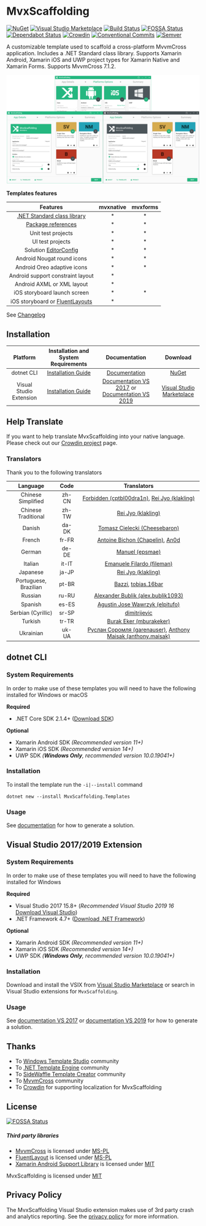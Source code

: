 ﻿# MvxScaffolding

[![NuGet](https://badgen.net/nuget/v/MvxScaffolding.Templates)](https://www.nuget.org/packages/MvxScaffolding.Templates/)
[![Visual Studio Marketplace](https://badgen.net/vs-marketplace/v/Plac3Hold3r.MvxScaffolding)](https://marketplace.visualstudio.com/items?itemName=Plac3Hold3r.MvxScaffolding)
[![Build Status](https://plac3hold3r.visualstudio.com/MvxScaffolding/_apis/build/status/MvxScaffolding%20CI)](https://plac3hold3r.visualstudio.com/MvxScaffolding/_build/latest?definitionId=4)
[![FOSSA Status](https://app.fossa.io/api/projects/git%2Bgithub.com%2FPlac3hold3r%2FMvxScaffolding.svg?type=shield)](https://app.fossa.io/projects/git%2Bgithub.com%2FPlac3hold3r%2FMvxScaffolding?ref=badge_shield)
[![Dependabot Status](https://api.dependabot.com/badges/status?host=github&repo=Plac3hold3r/MvxScaffolding)](https://dependabot.com)
[![Crowdin](https://d322cqt584bo4o.cloudfront.net/mvxscaffolding/localized.svg)](https://crowdin.com/project/mvxscaffolding)
[![Conventional Commits](https://img.shields.io/badge/Conventional%20Commits-1.0.0-yellow.svg)](https://conventionalcommits.org)
[![Semver](https://badgen.net/badge/semver/2.0.0/green)](https://semver.org/)

A customizable template used to scaffold a cross-platform MvvmCross application. Includes a .NET Standard class library. Supports Xamarin Android, Xamarin iOS and UWP project types for Xamarin Native and Xamarin Forms. Supports MvvmCross 7.1.2.

![MvxScaffolding screenshot](docs/resources/vs_template_banner.png)

**Templates features**

|                                                     Features                                                      | mvxnative | mvxforms |
| :---------------------------------------------------------------------------------------------------------------: | :-------: | :------: |
|           [.NET Standard class library](https://docs.microsoft.com/en-us/dotnet/standard/net-standard)            |    \*     |    \*    |
| [Package references](https://docs.microsoft.com/en-us/nuget/consume-packages/package-references-in-project-files) |    \*     |    \*    |
|                                                Unit test projects                                                 |    \*     |    \*    |
|                                                 UI test projects                                                  |    \*     |    \*    |
| Solution [EditorConfig](https://docs.microsoft.com/en-us/visualstudio/ide/create-portable-custom-editor-options)  |    \*     |    \*    |
|                                            Android Nougat round icons                                             |    \*     |    \*    |
|                                            Android Oreo adaptive icons                                            |    \*     |    \*    |
|                                         Android support constraint layout                                         |    \*     |
|                                            Android AXML or XML layout                                             |    \*     |
|                                           iOS storyboard launch screen                                            |    \*     |    \*    |
|             iOS storyboard or [FluentLayouts](https://github.com/FluentLayout/Cirrious.FluentLayout)              |    \*     |

See [Changelog](/CHANGELOG.md)

## Installation

|        Platform         |      Installation and System Requirements      |                                             Documentation                                              |                                                  Download                                                   |
| :---------------------: | :--------------------------------------------: | :----------------------------------------------------------------------------------------------------: | :---------------------------------------------------------------------------------------------------------: |
|       dotnet CLI        |       [Installation Guide](#dotnet-cli)        |                              [Documentation](docs/template_dotnet_cli.md)                              |                      [NuGet](https://www.nuget.org/packages/MvxScaffolding.Templates/)                      |
| Visual Studio Extension | [Installation Guide](#visual-studio-extension) | [Documentation VS 2017](docs/template_vs_2017.md) or [Documentation VS 2019](docs/template_vs_2019.md) | [Visual Studio Marketplace](https://marketplace.visualstudio.com/items?itemName=Plac3Hold3r.MvxScaffolding) |

## Help Translate

If you want to help translate MvxScaffolding into your native language. Please check out our [Crowdin project](https://crowdin.com/project/mvxscaffolding) page.

### Translators

Thank you to the following translators

|      Language         | Code  |                                                                     Translators                                                                      |
| :-------------------: | :---: | :--------------------------------------------------------------------------------------------------------------------------------------------------: |
| Chinese Simplified    | zh-CN | [Forbidden (cptbl00dra1n)](https://crowdin.com/profile/cptbl00dra1n), [Rei Jyo (klakling)](https://crowdin.com/profile/klakling)                     |
| Chinese Traditional   | zh-TW | [Rei Jyo (klakling)](https://crowdin.com/profile/klakling)                                                                                           |
|       Danish          | da-DK | [Tomasz Cielecki (Cheesebaron)](https://crowdin.com/profile/Cheesebaron)                                                                             |
|       French          | fr-FR | [Antoine Bichon (Chapelin)](https://crowdin.com/profile/Chapelin), [An0d](https://crowdin.com/profile/An0d)                                          |
|       German          | de-DE | [Manuel (epsmae)](https://crowdin.com/profile/epsmae) |
|      Italian          | it-IT | [Emanuele Filardo (fileman)](https://crowdin.com/profile/fileman)                                                                                    |
|      Japanese         | ja-JP | [Rei Jyo (klakling)](https://crowdin.com/profile/klakling)                                                                                           |
| Portuguese, Brazilian | pt-BR | [Bazzi](https://crowdin.com/profile/Bazzi), [tobias.16bar](https://crowdin.com/profile/tobias.16bar)                                                 |
|      Russian          | ru-RU | [Alexander Bublik (alex.bublik1093)](https://crowdin.com/profile/alex.bublik1093)                                                                    |
|      Spanish          | es-ES | [Agustin Jose Wawrzyk (elpitufo)](https://crowdin.com/profile/elpitufo)                                                                              |
|    Serbian (Cyrillic) | sr-SP | [dimitrijevic](https://crowdin.com/profile/dimitrijevic)                                                                                             |
|     Turkish  | tr-TR | [Burak‏ Eker (mburakeker)](https://crowdin.com/profile/mburakeker)                                                                                             |
|     Ukrainian         | uk-UA | [Руслан Соромля (garenauser)](https://crowdin.com/profile/garenauser), [Anthony Maisak (anthony.maisak)](https://crowdin.com/profile/anthony.maisak) |

## dotnet CLI

### System Requirements

In order to make use of these templates you will need to have the following installed for Windows or macOS

**Required**

- .NET Core SDK 2.1.4+ ([Download SDK](https://www.microsoft.com/net/download))

**Optional**

- Xamarin Android SDK _(Recommended version 11+)_
- Xamarin iOS SDK _(Recommended version 14+)_
- UWP SDK _(**Windows Only**, recommended version 10.0.19041+)_

### Installation

To install the template run the `-i|--install` command

```text
dotnet new --install MvxScaffolding.Templates
```

### Usage

See [documentation](docs/template_dotnet_cli.md) for how to generate a solution.

## Visual Studio 2017/2019 Extension

### System Requirements

In order to make use of these templates you will need to have the following installed for Windows

**Required**

- Visual Studio 2017 15.8+ (_Recommended Visual Studio 2019 16_ [Download Visual Studio](https://www.visualstudio.com/downloads/))
- .NET Framework 4.7+ ([Download .NET Framework](https://www.microsoft.com/net/download/windows))

**Optional**

- Xamarin Android SDK _(Recommended version 11+)_
- Xamarin iOS SDK _(Recommended version 14+)_
- UWP SDK _(**Windows Only**, recommended version 10.0.19041+)_

### Installation

Download and install the VSIX from [Visual Studio Marketplace](https://marketplace.visualstudio.com/items?itemName=Plac3Hold3r.MvxScaffolding) or search in Visual Studio extensions for `MvxScaffolding`.

### Usage

See [documentation VS 2017](docs/template_vs_2017.md) or [documentation VS 2019](docs/template_vs_2019.md) for how to generate a solution.

## Thanks

- To [Windows Template Studio](https://github.com/Microsoft/WindowsTemplateStudio) community
- To [.NET Template Engine](https://github.com/dotnet/templating) community
- To [SideWaffle Template Creator](https://github.com/ligershark/sidewafflev2) community
- To [MvvmCross](https://github.com/MvvmCross/MvvmCross) community
- To [Crowdin](https://crowdin.com) for supporting localization for MvxScaffolding

## License

[![FOSSA Status](https://app.fossa.io/api/projects/git%2Bgithub.com%2FPlac3hold3r%2FMvxScaffolding.svg?type=large)](https://app.fossa.io/projects/git%2Bgithub.com%2FPlac3hold3r%2FMvxScaffolding?ref=badge_large)

##### Third party libraries

- [MvvmCross](https://github.com/MvvmCross/MvvmCross) is licensed under [MS-PL](https://github.com/MvvmCross/MvvmCross/blob/master/LICENSE)
- [FluentLayout](https://github.com/FluentLayout/Cirrious.FluentLayout) is licensed under [MS-PL](https://github.com/FluentLayout/Cirrious.FluentLayout/blob/master/LICENSE)
- [Xamarin Android Support Library](https://github.com/xamarin/AndroidSupportComponents/) is licensed under [MIT](https://github.com/xamarin/AndroidSupportComponents/blob/master/LICENSE.md)

MvxScaffolding is licensed under [MIT](https://github.com/Plac3hold3r/MvxScaffolding/blob/master/LICENSE)

## Privacy Policy

The MvxScaffolding Visual Studio extension makes use of 3rd party crash and analytics reporting. See the [privacy policy](docs/privacy_policy.md) for more information.
